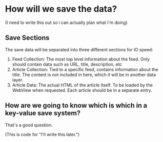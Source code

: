 # How will we save the data?
(I need to write this out so i can actually plan what i'm doing)


## Save Sections
The save data will be separated into three different sections for IO speed: 
1. Feed Collection: The most top level information about the feed. Only should contain data such as URL, title, description, etc
2. Article Collection: Tied to a specific feed, contains information about the title. The content is not included in here, which it will be in another data layer.
3. Article Data: The actual HTML of the article itself. To be loaded by the WebView when requested. Each article should be in a separate entry.


## How are we going to know which is which in a key-value save system?

That's a good question.

(This is code for "I'll write this later.")